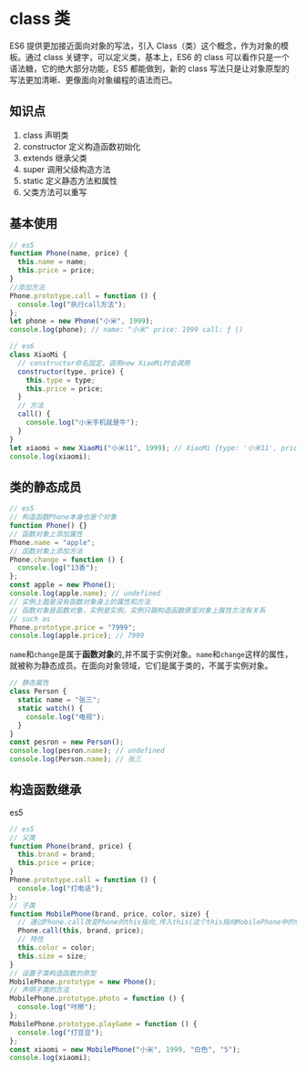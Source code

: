 # class 类

ES6 提供更加接近面向对象的写法，引入 Class（类）这个概念，作为对象的模板。通过 class 关键字，可以定义类，基本上，ES6 的 class 可以看作只是一个语法糖，它的绝大部分功能，ES5 都能做到，新的 class 写法只是让对象原型的写法更加清晰、更像面向对象编程的语法而已。

## 知识点

1. class 声明类
2. constructor 定义构造函数初始化
3. extends 继承父类
4. super 调用父级构造方法
5. static 定义静态方法和属性
6. 父类方法可以重写

## 基本使用

```javascript
// es5
function Phone(name, price) {
  this.name = name;
  this.price = price;
}
//添加方法
Phone.prototype.call = function () {
  console.log("执行call方法");
};
let phone = new Phone("小米", 1999);
console.log(phone); // name: "小米" price: 1999 call: ƒ ()

// es6
class XiaoMi {
  // constructor命名固定，调用new XiaoMi时会调用
  constructor(type, price) {
    this.type = type;
    this.price = price;
  }
  // 方法
  call() {
    console.log("小米手机就是牛");
  }
}
let xiaomi = new XiaoMi("小米11", 1999); // XiaoMi {type: '小米11', price: 1999}
console.log(xiaomi);
```

## 类的静态成员

```javascript
// es5
// 构造函数Phone本身也是个对象
function Phone() {}
// 函数对象上添加属性
Phone.name = "apple";
// 函数对象上添加方法
Phone.change = function () {
  console.log("13香");
};
const apple = new Phone();
console.log(apple.name); // undefined
// 实例上面是没有函数对象身上的属性和方法
// 函数对象是函数对象，实例是实例，实例只跟构造函数原型对象上属性方法有关系
// such as
Phone.prototype.price = "7999";
console.log(apple.price); // 7999
```

`name`和`change`是属于**函数对象**的,并不属于实例对象。`name`和`change`这样的属性，就被称为静态成员。在面向对象领域，它们是属于类的，不属于实例对象。

```javascript
// 静态属性
class Person {
  static name = "张三";
  static watch() {
    console.log("电视");
  }
}
const pesron = new Person();
console.log(pesron.name); // undefined
console.log(Person.name); // 张三
```

## 构造函数继承

es5

```javascript
// es5
// 父类
function Phone(brand, price) {
  this.brand = brand;
  this.price = price;
}
Phone.prototype.call = function () {
  console.log("打电话");
};
// 子类
function MobilePhone(brand, price, color, size) {
  // 通过Phone.call改变Phone的this指向,传入this(这个this指向MobilePhone中的this,也就是MobilePhone的实例对象)
  Phone.call(this, brand, price);
  // 特性
  this.color = color;
  this.size = size;
}
// 设置子类构造函数的原型
MobilePhone.prototype = new Phone();
// 声明子类的方法
MobilePhone.prototype.photo = function () {
  console.log("咔擦");
};
MobilePhone.prototype.playGame = function () {
  console.log("打豆豆");
};
const xiaomi = new MobilePhone("小米", 1999, "白色", "5");
console.log(xiaomi);
```
